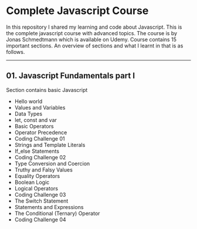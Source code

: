 # Complete Javascript Course

In this repository I shared my learning and code about Javascript. This is the complete javascript course with advanced topics. The course is by Jonas Schmedtmann which is available on Udemy. Course contains 15 important sections. An overview of sections and what I learnt in that is as follows.

 <hr>

## 01. Javascript Fundamentals part I

Section contains basic Javascript

- Hello world
- Values and Variables
- Data Types
- let, const and var
- Basic Operators
- Operator Precedence
- Coding Challenge 01
- Strings and Template Literals
- If_else Statements
- Coding Challenge 02
- Type Conversion and Coercion
- Truthy and Falsy Values
- Equality Operators
- Boolean Logic
- Logical Operators
- Coding Challenge 03
- The Switch Statement
- Statements and Expressions
- The Conditional (Ternary) Operator
- Coding Challenge 04
